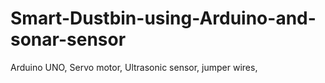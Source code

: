 # Smart-Dustbin-using-Arduino-and-sonar-sensor

Arduino UNO, 
Servo motor, 
Ultrasonic sensor, 
jumper wires, 




